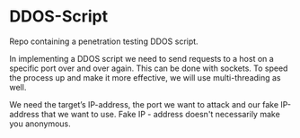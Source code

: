 # DDOS-Script
Repo containing a penetration testing DDOS script.

In implementing a DDOS script we need to send requests to a host on a specific port over and over again. This can be done with sockets. To speed the process up and make it more effective, we will use multi-threading as well.

We need the target’s IP-address, the port we want to attack and our fake IP-address that we want to use. Fake IP - address doesn't necessarily make you anonymous.
